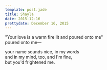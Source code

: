 ```yaml
---
template: post.jade
title: Shayla
date: 2015-12-16
prettydate: December 16, 2015
---
```


"Your love is a warm fire lit and poured onto me"  
poured onto me&mdash;

your name sounds nice, in my words  
and in my mind, too, and I'm fine,  
but you'd frightened me.

